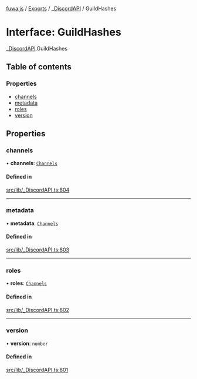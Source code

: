 [fuwa.js](../README.md) / [Exports](../modules.md) / [_DiscordAPI](../modules/_DiscordAPI.md) / GuildHashes

# Interface: GuildHashes

[_DiscordAPI](../modules/_DiscordAPI.md).GuildHashes

## Table of contents

### Properties

- [channels](_DiscordAPI.GuildHashes.md#channels)
- [metadata](_DiscordAPI.GuildHashes.md#metadata)
- [roles](_DiscordAPI.GuildHashes.md#roles)
- [version](_DiscordAPI.GuildHashes.md#version)

## Properties

### channels

• **channels**: [`Channels`](_DiscordAPI.Channels.md)

#### Defined in

[src/lib/_DiscordAPI.ts:804](https://github.com/Fuwajs/Fuwa.js/blob/6865cb6/src/lib/_DiscordAPI.ts#L804)

___

### metadata

• **metadata**: [`Channels`](_DiscordAPI.Channels.md)

#### Defined in

[src/lib/_DiscordAPI.ts:803](https://github.com/Fuwajs/Fuwa.js/blob/6865cb6/src/lib/_DiscordAPI.ts#L803)

___

### roles

• **roles**: [`Channels`](_DiscordAPI.Channels.md)

#### Defined in

[src/lib/_DiscordAPI.ts:802](https://github.com/Fuwajs/Fuwa.js/blob/6865cb6/src/lib/_DiscordAPI.ts#L802)

___

### version

• **version**: `number`

#### Defined in

[src/lib/_DiscordAPI.ts:801](https://github.com/Fuwajs/Fuwa.js/blob/6865cb6/src/lib/_DiscordAPI.ts#L801)
